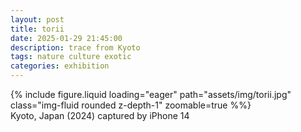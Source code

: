 ```yaml
---
layout: post
title: torii
date: 2025-01-29 21:45:00
description: trace from Kyoto
tags: nature culture exotic
categories: exhibition
---
```


<div class="row">
    <div class="col-sm mt-3 mt-md-0">
        {% include figure.liquid loading="eager" path="assets/img/torii.jpg" class="img-fluid rounded z-depth-1" zoomable=true %%}
    </div>
</div>
<div class="caption">
    Kyoto, Japan (2024)
    captured by iPhone 14
</div>
